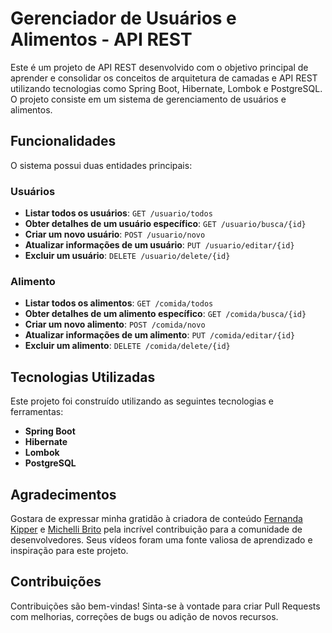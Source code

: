 # Gerenciador de Usuários e Alimentos - API REST
Este é um projeto de API REST desenvolvido com o objetivo principal de aprender e consolidar os conceitos de arquitetura de camadas e API REST utilizando tecnologias como Spring Boot, Hibernate, Lombok e PostgreSQL. O projeto consiste em um sistema de gerenciamento de usuários e alimentos.

## Funcionalidades
O sistema possui duas entidades principais:

### Usuários

- **Listar todos os usuários**: `GET /usuario/todos`
- **Obter detalhes de um usuário específico**: `GET /usuario/busca/{id}`
- **Criar um novo usuário**: `POST /usuario/novo`
- **Atualizar informações de um usuário**: `PUT /usuario/editar/{id}`
- **Excluir um usuário**: `DELETE /usuario/delete/{id}`

### Alimento

- **Listar todos os alimentos**: `GET /comida/todos`
- **Obter detalhes de um alimento específico**: `GET /comida/busca/{id}`
- **Criar um novo alimento**: `POST /comida/novo`
- **Atualizar informações de um alimento**: `PUT /comida/editar/{id}`
- **Excluir um alimento**: `DELETE /comida/delete/{id}`

## Tecnologias Utilizadas
Este projeto foi construído utilizando as seguintes tecnologias e ferramentas:

- **Spring Boot**
- **Hibernate**
- **Lombok**
- **PostgreSQL**

## Agradecimentos
Gostara de expressar minha gratidão à criadora de conteúdo [Fernanda Kipper](https://www.youtube.com/watch?v=lUVureR5GqI) e [Michelli Brito](https://www.youtube.com/watch?v=LXRU-Z36GEU) pela incrível contribuição para a comunidade de desenvolvedores. Seus vídeos foram uma fonte valiosa de aprendizado e inspiração para este projeto.

## Contribuições
Contribuições são bem-vindas! Sinta-se à vontade para criar Pull Requests com melhorias, correções de bugs ou adição de novos recursos.
